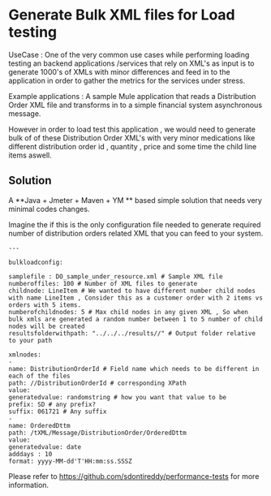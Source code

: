 # Generate Bulk XML files for Load testing

UseCase : One of the very common use cases while performing loading testing an backend applications /services that rely on XML's as input is to generate 1000's of XMLs  with minor differences and feed in to the application in order to gather the metrics for the services under stress. 

Example applications  : A sample Mule application that reads a Distribution Order XML file and transforms in to a simple financial system asynchronous message.

However in order to load test this application , we would need to generate bulk of of these Distribution Order XML's with very minor medications like different distribution order id , quantity , price and some time the child line items aswell. 

## Solution

A **Java + Jmeter + Maven  + YM **  based simple solution that needs very minimal codes changes.

Imagine the if this is the only configuration file needed to generate required number of distribution orders related XML that you can feed to your system.

```
---

bulkloadconfig:

samplefile : DO_sample_under_resource.xml # Sample XML file
numberoffiles: 100 # Number of XML files to generate
childnode: LineItem # We wanted to have different number child nodes with name LineItem , Consider this as a customer order with 2 items vs orders with 5 items. 
numberofchildnodes: 5 # Max child nodes in any given XML , So when bulk xmls are generated a random number between 1 to 5 number of child nodes will be created
resultsfolderwithpath: "../../../results//" # Output folder relative to your path

xmlnodes:
-
name: DistributionOrderId # Field name which needs to be different in each of the files
path: //DistributionOrderId # corresponding XPath
value:
generatedvalue: randomstring # how you want that value to be
prefix: SD # any prefix?
suffix: 061721 # Any suffix
-
name: OrderedDttm
path: /tXML/Message/DistributionOrder/OrderedDttm
value:
generatedvalue: date
adddays : 10
format: yyyy-MM-dd'T'HH:mm:ss.SSSZ
```

Please refer to 
https://github.com/sdontireddy/performance-tests for more information.

 

